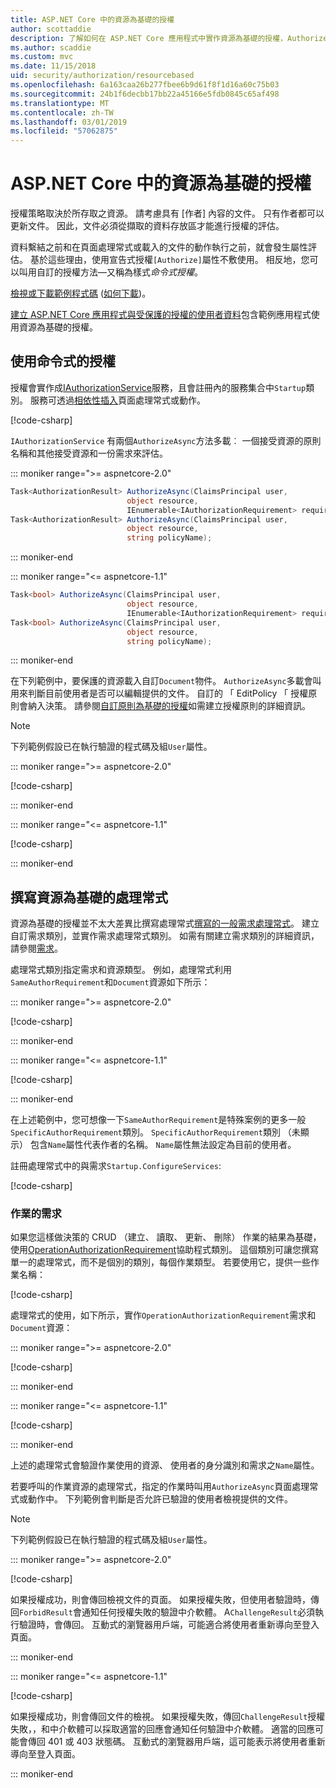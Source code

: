 ```yaml
---
title: ASP.NET Core 中的資源為基礎的授權
author: scottaddie
description: 了解如何在 ASP.NET Core 應用程式中實作資源為基礎的授權，Authorize 屬性不敷使用時。
ms.author: scaddie
ms.custom: mvc
ms.date: 11/15/2018
uid: security/authorization/resourcebased
ms.openlocfilehash: 6a163caa26b277fbee6b9d61f8f1d16a60c75b03
ms.sourcegitcommit: 24b1f6decbb17bb22a45166e5fdb0845c65af498
ms.translationtype: MT
ms.contentlocale: zh-TW
ms.lasthandoff: 03/01/2019
ms.locfileid: "57062875"
---
```

# <a name="resource-based-authorization-in-aspnet-core"></a>ASP.NET Core 中的資源為基礎的授權

授權策略取決於所存取之資源。 請考慮具有 [作者] 內容的文件。 只有作者都可以更新文件。 因此，文件必須從擷取的資料存放區才能進行授權的評估。

資料繫結之前和在頁面處理常式或載入的文件的動作執行之前，就會發生屬性評估。 基於這些理由，使用宣告式授權`[Authorize]`屬性不敷使用。 相反地，您可以叫用自訂的授權方法&mdash;又稱為樣式*命令式授權*。

[檢視或下載範例程式碼](https://github.com/aspnet/Docs/tree/master/aspnetcore/security/authorization/resourcebased/samples) ([如何下載](xref:index#how-to-download-a-sample))。

[建立 ASP.NET Core 應用程式與受保護的授權的使用者資料](xref:security/authorization/secure-data)包含範例應用程式使用資源為基礎的授權。

## <a name="use-imperative-authorization"></a>使用命令式的授權

授權會實作成[IAuthorizationService](/dotnet/api/microsoft.aspnetcore.authorization.iauthorizationservice)服務，且會註冊內的服務集合中`Startup`類別。 服務可透過[相依性插入](xref:fundamentals/dependency-injection)頁面處理常式或動作。

[!code-csharp[](resourcebased/samples/ResourceBasedAuthApp2/Controllers/DocumentController.cs?name=snippet_IAuthServiceDI&highlight=6)]

`IAuthorizationService` 有兩個`AuthorizeAsync`方法多載︰ 一個接受資源的原則名稱和其他接受資源和一份需求來評估。

::: moniker range=">= aspnetcore-2.0"

```csharp
Task<AuthorizationResult> AuthorizeAsync(ClaimsPrincipal user,
                          object resource,
                          IEnumerable<IAuthorizationRequirement> requirements);
Task<AuthorizationResult> AuthorizeAsync(ClaimsPrincipal user,
                          object resource,
                          string policyName);
```

::: moniker-end

::: moniker range="<= aspnetcore-1.1"

```csharp
Task<bool> AuthorizeAsync(ClaimsPrincipal user,
                          object resource,
                          IEnumerable<IAuthorizationRequirement> requirements);
Task<bool> AuthorizeAsync(ClaimsPrincipal user,
                          object resource,
                          string policyName);
```

::: moniker-end

<a name="security-authorization-resource-based-imperative"></a>

在下列範例中，要保護的資源載入自訂`Document`物件。 `AuthorizeAsync`多載會叫用來判斷目前使用者是否可以編輯提供的文件。 自訂的 「 EditPolicy 「 授權原則會納入決策。 請參閱[自訂原則為基礎的授權](xref:security/authorization/policies)如需建立授權原則的詳細資訊。

> [!NOTE]
> 下列範例假設已在執行驗證的程式碼及組`User`屬性。

::: moniker range=">= aspnetcore-2.0"

[!code-csharp[](resourcebased/samples/ResourceBasedAuthApp2/Pages/Document/Edit.cshtml.cs?name=snippet_DocumentEditHandler)]

::: moniker-end

::: moniker range="<= aspnetcore-1.1"

[!code-csharp[](resourcebased/samples/ResourceBasedAuthApp1/Controllers/DocumentController.cs?name=snippet_DocumentEditAction)]

::: moniker-end

## <a name="write-a-resource-based-handler"></a>撰寫資源為基礎的處理常式

資源為基礎的授權並不太大差異比撰寫處理常式[撰寫的一般需求處理常式](xref:security/authorization/policies#security-authorization-policies-based-authorization-handler)。 建立自訂需求類別，並實作需求處理常式類別。 如需有關建立需求類別的詳細資訊，請參閱[需求](xref:security/authorization/policies#requirements)。

處理常式類別指定需求和資源類型。 例如，處理常式利用`SameAuthorRequirement`和`Document`資源如下所示：

::: moniker range=">= aspnetcore-2.0"

[!code-csharp[](resourcebased/samples/ResourceBasedAuthApp2/Services/DocumentAuthorizationHandler.cs?name=snippet_HandlerAndRequirement)]

::: moniker-end

::: moniker range="<= aspnetcore-1.1"

[!code-csharp[](resourcebased/samples/ResourceBasedAuthApp1/Services/DocumentAuthorizationHandler.cs?name=snippet_HandlerAndRequirement)]

::: moniker-end

在上述範例中，您可想像一下`SameAuthorRequirement`是特殊案例的更多一般`SpecificAuthorRequirement`類別。 `SpecificAuthorRequirement`類別 （未顯示） 包含`Name`屬性代表作者的名稱。 `Name`屬性無法設定為目前的使用者。

註冊處理常式中的與需求`Startup.ConfigureServices`:

[!code-csharp[](resourcebased/samples/ResourceBasedAuthApp2/Startup.cs?name=snippet_ConfigureServicesSample&highlight=3-7,9)]

### <a name="operational-requirements"></a>作業的需求

如果您這樣做決策的 CRUD （建立、 讀取、 更新、 刪除） 作業的結果為基礎，使用[OperationAuthorizationRequirement](/dotnet/api/microsoft.aspnetcore.authorization.infrastructure.operationauthorizationrequirement)協助程式類別。 這個類別可讓您撰寫單一的處理常式，而不是個別的類別，每個作業類型。 若要使用它，提供一些作業名稱：

[!code-csharp[](resourcebased/samples/ResourceBasedAuthApp2/Services/DocumentAuthorizationCrudHandler.cs?name=snippet_OperationsClass)]

處理常式的使用，如下所示，實作`OperationAuthorizationRequirement`需求和`Document`資源：

::: moniker range=">= aspnetcore-2.0"

[!code-csharp[](resourcebased/samples/ResourceBasedAuthApp2/Services/DocumentAuthorizationCrudHandler.cs?name=snippet_Handler)]

::: moniker-end

::: moniker range="<= aspnetcore-1.1"

[!code-csharp[](resourcebased/samples/ResourceBasedAuthApp1/Services/DocumentAuthorizationCrudHandler.cs?name=snippet_Handler)]

::: moniker-end

上述的處理常式會驗證作業使用的資源、 使用者的身分識別和需求之`Name`屬性。

若要呼叫的作業資源的處理常式，指定的作業時叫用`AuthorizeAsync`頁面處理常式或動作中。 下列範例會判斷是否允許已驗證的使用者檢視提供的文件。

> [!NOTE]
> 下列範例假設已在執行驗證的程式碼及組`User`屬性。

::: moniker range=">= aspnetcore-2.0"

[!code-csharp[](resourcebased/samples/ResourceBasedAuthApp2/Pages/Document/View.cshtml.cs?name=snippet_DocumentViewHandler&highlight=10-11)]

如果授權成功，則會傳回檢視文件的頁面。 如果授權失敗，但使用者驗證時，傳回`ForbidResult`會通知任何授權失敗的驗證中介軟體。 A`ChallengeResult`必須執行驗證時，會傳回。 互動式的瀏覽器用戶端，可能適合將使用者重新導向至登入頁面。

::: moniker-end

::: moniker range="<= aspnetcore-1.1"

[!code-csharp[](resourcebased/samples/ResourceBasedAuthApp1/Controllers/DocumentController.cs?name=snippet_DocumentViewAction&highlight=11-12)]

如果授權成功，則會傳回文件的檢視。 如果授權失敗，傳回`ChallengeResult`授權失敗，，和中介軟體可以採取適當的回應會通知任何驗證中介軟體。 適當的回應可能會傳回 401 或 403 狀態碼。 互動式的瀏覽器用戶端，這可能表示將使用者重新導向至登入頁面。

::: moniker-end
